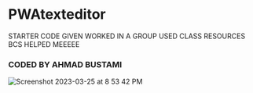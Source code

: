 # PWAtexteditor
STARTER CODE GIVEN 
WORKED IN A GROUP
USED CLASS RESOURCES
BCS HELPED MEEEEE
### CODED BY AHMAD BUSTAMI ###

![Screenshot 2023-03-25 at 8 53 42 PM](https://user-images.githubusercontent.com/122761770/227751100-e58cb386-ec20-4d9f-af41-e48ef719864e.png)
